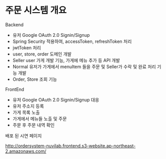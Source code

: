 주문 시스템 개요
============

Backend
- 유저 Google OAuth 2.0 Signin/Signup
- Spring Security 적용하여, accessToken, refreshToken 처리
- jwtToken 처리
- user, store, order 도메인 개발
- Seller user 가게 개발 기능, 가게에 메뉴 추가 등 API 개발
- Normal 유저가 가게에서 menuItem 들을 주문 및 Seller가 수락 및 완료 처리 기능 개발
- Order, Store 조회 기능


FrontEnd
- 유저 Google OAuth 2.0 Signin/Signup 대응
- 유저 주소지 등록
- 가게 목록 노출
- 가게에서 메뉴들 노출 및 주문
- 주문 후 주문 내역 확인

배포 된 시연 페이지

http://ordersystem-nuvilab.frontend.s3-website.ap-northeast-2.amazonaws.com/